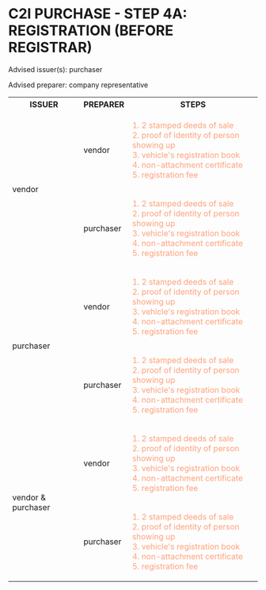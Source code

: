 # C2I PURCHASE - STEP 4A: REGISTRATION (BEFORE REGISTRAR)

Advised issuer(s): purchaser

Advised preparer: company representative

<table>
  <tr>
    <th>ISSUER</th>
    <th>PREPARER</th>
    <th>STEPS</th>
  </tr>

  <tr>
    <!-- ISSUER: vendor -->
    <!-- PREPARER: vendor -->
    <td rowspan="2">vendor</td>
    <td>vendor</td>
    <td style="color: lightsalmon;">
      <ol style="padding: 0; list-style-position: inside;">
        <li>2 stamped deeds of sale</li>
        <li>proof of identity of person showing up</li>
        <li>vehicle's registration book</li>
        <li>non-attachment certificate</li>
        <li>registration fee</li>
      </ol>
    </td>
  </tr>
  <tr>
    <!-- ISSUER: vendor -->
    <!-- PREPARER: purchaser -->
    <td>purchaser</td>
    <td style="color: lightsalmon;">
      <ol style="padding: 0; list-style-position: inside;">
        <li>2 stamped deeds of sale</li>
        <li>proof of identity of person showing up</li>
        <li>vehicle's registration book</li>
        <li>non-attachment certificate</li>
        <li>registration fee</li>
      </ol>
    </td>
  </tr>

  <tr>
    <!-- ISSUER: purchaser -->
    <!-- PREPARER: vendor -->
    <td rowspan="2">purchaser</td>
    <td>vendor</td>
    <td style="color: lightsalmon;">
      <ol style="padding: 0; list-style-position: inside;">
        <li>2 stamped deeds of sale</li>
        <li>proof of identity of person showing up</li>
        <li>vehicle's registration book</li>
        <li>non-attachment certificate</li>
        <li>registration fee</li>
      </ol>
    </td>
  </tr>
  <tr>
    <!-- ISSUER: purchaser -->
    <!-- PREPARER: purchaser -->
    <td>purchaser</td>
    <td style="color: lightsalmon;">
      <ol style="padding: 0; list-style-position: inside;">
        <li>2 stamped deeds of sale</li>
        <li>proof of identity of person showing up</li>
        <li>vehicle's registration book</li>
        <li>non-attachment certificate</li>
        <li>registration fee</li>
      </ol>
    </td>
  </tr>

  <tr>
    <!-- ISSUER: vendor & purchaser -->
    <!-- PREPARER: vendor -->
    <td rowspan="2">vendor & purchaser</td>
    <td>vendor</td>
    <td style="color: lightsalmon;">
      <ol style="padding: 0; list-style-position: inside;">
        <li>2 stamped deeds of sale</li>
        <li>proof of identity of person showing up</li>
        <li>vehicle's registration book</li>
        <li>non-attachment certificate</li>
        <li>registration fee</li>
      </ol>
    </td>
  </tr>
  <tr>
    <!-- ISSUER: vendor & purchaser -->
    <!-- PREPARER: purchaser -->
    <td>purchaser</td>
    <td style="color: lightsalmon;">
      <ol style="padding: 0; list-style-position: inside;">
        <li>2 stamped deeds of sale</li>
        <li>proof of identity of person showing up</li>
        <li>vehicle's registration book</li>
        <li>non-attachment certificate</li>
        <li>registration fee</li>
      </ol>
    </td>
  </tr>
</table>
